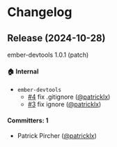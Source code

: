 # Changelog

## Release (2024-10-28)

ember-devtools 1.0.1 (patch)

#### :house: Internal
* `ember-devtools`
  * [#4](https://github.com/ember-native/ember-devtools/pull/4) fix .gitignore ([@patricklx](https://github.com/patricklx))
  * [#3](https://github.com/ember-native/ember-devtools/pull/3) fix ignore ([@patricklx](https://github.com/patricklx))

#### Committers: 1
- Patrick Pircher ([@patricklx](https://github.com/patricklx))
